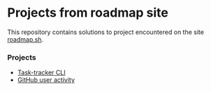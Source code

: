 # Projects from roadmap site

This repository contains solutions to project encountered on the site [roadmap.sh](https://roadmap.sh/).

### Projects
- [Task-tracker CLI](https://roadmap.sh/projects/task-tracker)
- [GitHub user activity](https://roadmap.sh/projects/github-user-activity)
